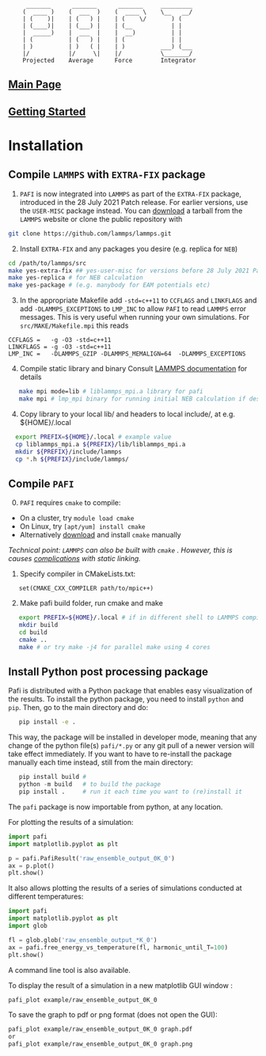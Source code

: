          _______      _______      _______     _________
        (  ____ )    (  ___  )    (  ____ \    \__   __/
        | (    )|    | (   ) |    | (    \/       ) (
        | (____)|    | (___) |    | (__           | |
        |  _____)    |  ___  |    |  __)          | |
        | (          | (   ) |    | (             | |
        | )          | )   ( |    | )          ___) (___
        |/           |/     \|    |/           \_______/
        Projected    Average      Force        Integrator

## [Main Page](README.md)

## [Getting Started](TUTORIAL.md)

# Installation

## Compile `LAMMPS` with `EXTRA-FIX` package

1. `PAFI` is now integrated into `LAMMPS` as part of the `EXTRA-FIX` package, introduced in the 28 July 2021 Patch release. For earlier versions, use the `USER-MISC` package instead.
You can [download](https://lammps.sandia.gov/download.html) a tarball from the `LAMMPS`
website or clone the public repository with
```bash
git clone https://github.com/lammps/lammps.git
```

2. Install `EXTRA-FIX` and any packages you desire (e.g. replica for `NEB`)
```bash
cd /path/to/lammps/src
make yes-extra-fix ## yes-user-misc for versions before 28 July 2021 Patch release
make yes-replica # for NEB calculation
make yes-package # (e.g. manybody for EAM potentials etc)
```

3. In the appropriate Makefile add `-std=c++11` to `CCFLAGS` and `LINKFLAGS` and
add `-DLAMMPS_EXCEPTIONS` to `LMP_INC` to allow `PAFI` to read `LAMMPS` error messages.
This is very useful when running your own simulations. For `src/MAKE/Makefile.mpi` this reads
 ```make
CCFLAGS =	-g -O3 -std=c++11
LINKFLAGS =	-g -O3 -std=c++11
LMP_INC =	-DLAMMPS_GZIP -DLAMMPS_MEMALIGN=64  -DLAMMPS_EXCEPTIONS
```

4. Compile static library and binary Consult [LAMMPS documentation](http://lammps.sandia.gov/doc/Section_start.html) for details
```bash
   make mpi mode=lib # liblammps_mpi.a library for pafi
   make mpi # lmp_mpi binary for running initial NEB calculation if desired
```

4. Copy library to your local lib/ and headers to local include/, at e.g. ${HOME}/.local
```bash
  export PREFIX=${HOME}/.local # example value
  cp liblammps_mpi.a ${PREFIX}/lib/liblammps_mpi.a
  mkdir ${PREFIX}/include/lammps
  cp *.h ${PREFIX}/include/lammps/
```


## Compile `PAFI`
0. `PAFI` requires `cmake` to compile:
- On a cluster, try `module load cmake`
- On Linux, try `[apt/yum] install cmake`
- Alternatively [download](https://cmake.org/download/) and install `cmake` manually

*Technical point: `LAMMPS` can also be built with `cmake` . However, this is causes
[complications](https://lammps.sandia.gov/doc/Build_link.html) with static linking.*

1. Specify compiler in CMakeLists.txt:
```make
   set(CMAKE_CXX_COMPILER path/to/mpic++)
```

2. Make pafi build folder, run cmake and make
```bash
   export PREFIX=${HOME}/.local # if in different shell to LAMMPS compilation
   mkdir build
   cd build
   cmake ..
   make # or try make -j4 for parallel make using 4 cores
```

## Install Python post processing package

Pafi is distributed with a Python package that enables easy visualization of the results.
To install the python package, you need to install `python` and `pip`.
Then, go to the main directory and do: 

```bash
   pip install -e .
```

This way, the package will be installed in developer mode, meaning that any change of the python file(s) `pafi/*.py` or any git pull of a newer version will take effect immediately.
If you want to have to re-install the package manually each time instead, still from the main directory:

```python
   pip install build #
   python -m build   # to build the package
   pip install .     # run it each time you want to (re)install it 
```

The `pafi` package is now importable from python, at any location. 

For plotting the results of a simulation:

```python
import pafi
import matplotlib.pyplot as plt

p = pafi.PafiResult('raw_ensemble_output_0K_0')
ax = p.plot()
plt.show()
```

It also allows plotting the results of a series of simulations conducted at different temperatures:

```python
import pafi
import matplotlib.pyplot as plt
import glob

fl = glob.glob('raw_ensemble_output_*K_0')
ax = pafi.free_energy_vs_temperature(fl, harmonic_until_T=100)
plt.show()
```

A command line tool is also available.

To display the result of a simulation in a new matplotlib GUI window :

```bash
pafi_plot example/raw_ensemble_output_0K_0
```

To save the graph to pdf or png format (does not open the GUI):

```bash
pafi_plot example/raw_ensemble_output_0K_0 graph.pdf
or
pafi_plot example/raw_ensemble_output_0K_0 graph.png
```